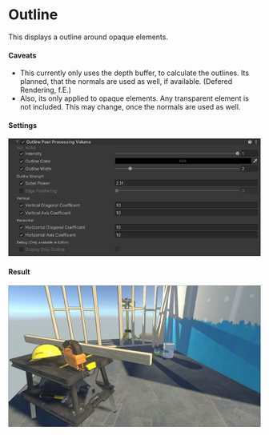 ﻿# Outline
This displays a outline around opaque elements.

#### Caveats
- This currently only uses the depth buffer, to calculate the outlines.
Its planned, that the normals are used as well, if available. (Defered Rendering, f.E.)
- Also, its only applied to opaque elements. Any transparent element is not included.
This may change, once the normals are used as well.

#### Settings
![Outline Settings](./images/outline_settings.png "outline_settings")

#### Result
![Outline](./images/outline.jpg "outline")